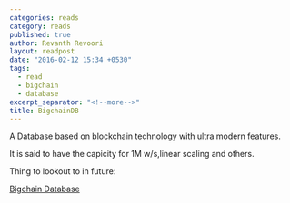 ```yaml
---
categories: reads
category: reads
published: true
author: Revanth Revoori
layout: readpost
date: "2016-02-12 15:34 +0530"
tags: 
  - read
  - bigchain
  - database
excerpt_separator: "<!--more-->"
title: BigchainDB
---
```


A Database based on blockchain technology with ultra modern features.

It is said to have the capicity for 1M w/s,linear scaling and others.

Thing to lookout to in future:

<a class="embedly-card" href="https://www.bigchaindb.com/">Bigchain Database  <i class="fa fa-external-link"></i></a>
<!--more-->